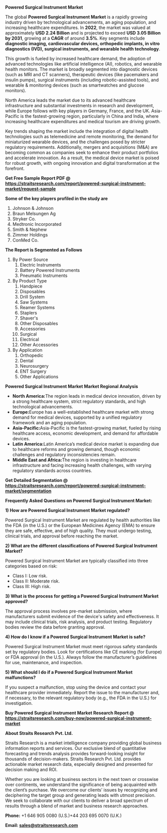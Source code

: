<p><strong>Powered Surgical Instrument Market</strong></p>
<p>The global <strong>Powered Surgical Instrument Market</strong> is a rapidly growing industry driven by technological advancements, an aging population, and increasing healthcare expenditures. In <strong>2022</strong>, the market was valued at approximately <strong>USD 2.24 Billion</strong> and is projected to exceed <strong>USD 3.05 Billion</strong><strong> by 2031</strong>, growing at a <strong>CAGR</strong> of around <strong>3.5</strong><strong>%</strong>. Key segments include <strong>diagnostic imaging, cardiovascular devices, orthopedic implants, in vitro diagnostics (IVD), surgical instruments, and wearable health technology</strong>.</p>
<p>This growth is fueled by increased healthcare demand, the adoption of advanced technologies like artificial intelligence (AI), robotics, and wearable health monitors. The market is broadly segmented into diagnostic devices (such as MRI and CT scanners), therapeutic devices (like pacemakers and insulin pumps), surgical instruments (including robotic-assisted tools), and wearable &amp; monitoring devices (such as smartwatches and glucose monitors).</p>
<p>North America leads the market due to its advanced healthcare infrastructure and substantial investments in research and development, while Europe follows with key players in Germany, France, and the UK. Asia-Pacific is the fastest-growing region, particularly in China and India, where increasing healthcare expenditures and medical tourism are driving growth.</p>
<p>Key trends shaping the market include the integration of digital health technologies such as telemedicine and remote monitoring, the demand for miniaturized wearable devices, and the challenges posed by stricter regulatory requirements. Additionally, mergers and acquisitions (M&amp;A) are becoming common as companies seek to enhance their product portfolios and accelerate innovation. As a result, the medical device market is poised for robust growth, with ongoing innovation and digital transformation at the forefront.</p>
<p><strong>Get Free Sample Report PDF @ <a href=https://straitsresearch.com/report/powered-surgical-instrument-market/request-sample>https://straitsresearch.com/report/powered-surgical-instrument-market/request-sample</a></strong></p>
<div>
<div><strong>Some of the key players profiled in the study are</strong></div>
</div>
<p><ol>
<li>Johnson &amp; Johnson</li>
<li>Braun Melsungen Ag</li>
<li>Stryker Co.</li>
<li>Medtronic Incorporated</li>
<li>Smith &amp; Nephew</li>
<li>Zimmer Holdings</li>
<li>ConMed Co.</li>
</ol></p>
<p><strong>The Report is Segmented as Follows</strong></p>
<p><ol>
<li>By Power Source
<ol>
<li>Electric Instruments</li>
<li>Battery Powered Instruments</li>
<li>Pneumatic Instruments</li>
</ol>
</li>
<li>By Product Type
<ol>
<li>Handpiece</li>
<li>Disposables</li>
<li>Drill System</li>
<li>Saw Systems</li>
<li>Reamer Systems</li>
<li>Staplers</li>
<li>Shaver's</li>
<li>Other Disposables</li>
<li>Accessories</li>
<li>Surgical</li>
<li>Electrical</li>
<li>Other Accessories</li>
</ol>
</li>
<li>By Application
<ol>
<li>Orthopedic</li>
<li>Dental</li>
<li>Neurosurgery</li>
<li>ENT Surgery</li>
<li>Other Applications</li>
</ol>
</li>
</ol></p>
<p><strong>Powered Surgical Instrument Market Market Regional Analysis</strong></p>
<ul>
<li><strong>North America:</strong>The region leads in medical device innovation, driven by a strong healthcare system, strict regulatory standards, and high technological advancements.</li>
<li><strong>Europe:</strong>Europe has a well-established healthcare market with strong demand for medical devices, supported by a unified regulatory framework and an aging population.</li>
<li><strong>Asia-Pacific:</strong>Asia-Pacific is the fastest-growing market, fueled by rising healthcare access, economic development, and demand for affordable devices.</li>
<li><strong>Latin America:</strong>Latin America&rsquo;s medical device market is expanding due to healthcare reforms and growing demand, though economic challenges and regulatory inconsistencies remain.</li>
<li><strong>Middle East and Africa:</strong>The region is investing in healthcare infrastructure and facing increasing health challenges, with varying regulatory standards across countries.</li>
</ul>
<p><strong>Get Detailed Segmentation @ <a href=https://straitsresearch.com/report/powered-surgical-instrument-market/segmentation>https://straitsresearch.com/report/powered-surgical-instrument-market/segmentation</a></strong></p>
<p><strong>Frequently Asked Questions on Powered Surgical Instrument Market:</strong></p>
<p><strong>1) How are Powered Surgical Instrument Market regulated?</strong></p>
<p>Powered Surgical Instrument Market are regulated by health authorities like the FDA (in the U.S.) or the European Medicines Agency (EMA) to ensure they are safe, effective, and of high quality. They must undergo testing, clinical trials, and approval before reaching the market.</p>
<p><strong>2) What are the different classifications of Powered Surgical Instrument Market?</strong></p>
<p>Powered Surgical Instrument Market are typically classified into three categories based on risk:</p>
<ul>
<li>Class I: Low risk.</li>
<li>Class II: Moderate risk.</li>
<li>Class III: High risk.</li>
</ul>
<p><strong>3) What is the process for getting a Powered Surgical Instrument Market approved?</strong></p>
<p>The approval process involves pre-market submission, where manufacturers submit evidence of the device's safety and effectiveness. It may include clinical trials, risk analysis, and product testing. Regulatory bodies review the data before granting approval.</p>
<p><strong>4) How do I know if a Powered Surgical Instrument Market is safe?</strong></p>
<p>Powered Surgical Instrument Market must meet rigorous safety standards set by regulatory bodies. Look for certifications like CE marking (for Europe) or FDA approval (in the U.S.). Always follow the manufacturer&rsquo;s guidelines for use, maintenance, and inspection.</p>
<p><strong>5) What should I do if a Powered Surgical Instrument Market malfunctions?</strong></p>
<p>If you suspect a malfunction, stop using the device and contact your healthcare provider immediately. Report the issue to the manufacturer and, if necessary, to the relevant regulatory body (e.g., the FDA in the U.S.) for investigation.</p>
<p><strong>Buy Powered Surgical Instrument Market Research Report @ <a href=https://straitsresearch.com/buy-now/powered-surgical-instrument-market>https://straitsresearch.com/buy-now/powered-surgical-instrument-market</a></strong></p>
<p><strong>About Straits Research Pvt. Ltd.</strong></p>
<p>Straits Research is a market intelligence company providing global business information reports and services. Our exclusive blend of quantitative forecasting and trends analysis provides forward-looking insight for thousands of decision-makers. Straits Research Pvt. Ltd. provides actionable market research data, especially designed and presented for decision making and ROI.</p>
<p>Whether you are looking at business sectors in the next town or crosswise over continents, we understand the significance of being acquainted with the client&rsquo;s purchase. We overcome our clients&rsquo; issues by recognizing and deciphering the target group and generating leads with utmost precision. We seek to collaborate with our clients to deliver a broad spectrum of results through a blend of market and business research approaches.</p>
<p><strong><strong>Phone:</strong></strong> +1 646 905 0080 (U.S.)+44 203 695 0070 (U.K.)</p>
<p><strong><strong>Email: </strong></strong><a href=mailto:sales@straitsresearch.com><strong><u><strong>sales@straitsresearch.com</strong></u></strong></a></p>
